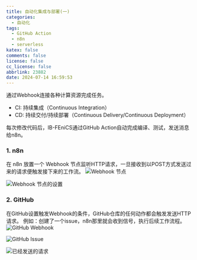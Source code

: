 ```yaml
---
title: 自动化集成与部署(一)
categories:
  - 自动化
tags:
  - GitHub Action
  - n8n
  - serverless
katex: false
comments: false
license: false
cc_license: false
abbrlink: 23882
date: 2024-07-14 16:59:53
---
```

通过Webhook连接各种计算资源完成任务。

- CI: 持续集成（Continuous Integration）
- CD: 持续交付/持续部署（Continuous Delivery/Continuous Deployment）

<!--more-->
每次修改代码后，IB-FEniCS通过GitHub Action自动完成编译、测试，发送消息给n8n。

### 1. n8n
在 n8n 放置一个 Webhook 节点监听HTTP请求，一旦接收到以POST方式发送过来的请求便触发接下来的工作流。
![Webhook 节点](https://githubimages.pengfeima.cn/images/202407141745176.png)

![Webhook 节点的设置](https://githubimages.pengfeima.cn/images/202407141707614.png)

### 2. GitHub
在GitHub设置触发Webhook的条件，GitHub仓库的任何动作都会触发发送HTTP请求。
例如：创建了一个issue，n8n那里就会收到信号，执行后续工作流程。
![GitHub Webhook](https://githubimages.pengfeima.cn/images/202407141707808.png)

![GitHub Issue](https://githubimages.pengfeima.cn/images/202407141706496.png)

![已经发送的请求](https://githubimages.pengfeima.cn/images/202407141706736.png)
